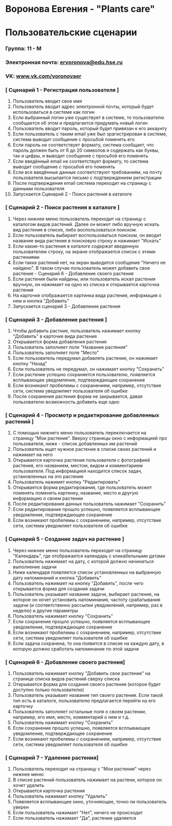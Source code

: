 # Воронова Евгения - "Plants care"
# Пользовательские сценарии

### Группа: 11 - М
### Электронная почта: ervoronova@edu.hse.ru
### VK: www.vk.com/voronovaer


### [ Сценарий 1 - Регистрация пользователя ]

1. Пользователь вводит свое имя
2. Пользователь вводит адрес электронной почты, который будет использоваться в системе как логин
4. Если выбранный логин уже существует в системе, то пользователю сообщается об этом и предлагается придумать новый логин
3. Пользователь вводит пароль, который будет привязан к его аккаунту
5. Если пользователь с таким email уже был зрагистрирован в системе, система выводит сообщение с просьбой поменять его
6. Если пароль не соответствует формату, система сообщает, что пароль должен быть от 6 до 20 символов и содержать как буквы, так и цифры, и выводит сообщение с просьбой его поменять
7. Если введённый email не соответствует формату, то система выводит сообщение с просьбой его поменять
8. Если все введённые данные соответствуют требованиям, на почту пользователя высылается письмо с подтверждением регистрации
9. После подтверждения email система переходит на страницу с данными пользователя
10. Запускается Сценарий 2 - Поиск растения в каталоге

### [ Сценарий 2 - Поиск растения в каталоге ]

1. Через нижнее меню пользователь переходит на страницу с каталогом видов растений. Далее он может либо вручную искать вид растения в списке, либо воспользоваться поиском.
2. Если пользователь выбирает воспользоваться поиском, он вводит название вида растения в поисковую строку и нажимает "Искать"
3. Если какие-то растения в каталоге содержат введенную пользователем строку, на экране отображается список с этими растениями
4. Если таких растений нет, на экран выводится сообщение "Ничего не найдено". В таком случае пользователь может добавить свое растение - Сценарий 6 - Добавление своего растения
5. Если растения были найдены, или пользователь искал растения вручную, он нажимает на одно из списка и открывается карточка растения
6. На карточке отображается картинка вида растения, информация о нем и кнопка "Добавить"
6. Запускается сценарий 3 - Добавление растения

### [ Сценарий 3 - Добавление растения ]

1. Чтобы добавить растние, пользователь нажимает кнопку "Добавить" в карточке вида растения
2. Открывается форма добавления растения
3. Пользователь заполняет поле "Название растения"
4. Пользователь заполняет поле "Место"
5. Если пользователь передумал добавлять растение, он нажимает кнопку "Назад"
6. Если пользователь не передумал, он нажимает кнопку "Сохранить"
7. Если растение успешно сохраняется пользователю, появляется всплывающее уведомление, подтверждающее сохранение
8. Если возникают пробелемы с сохранением, например, отсутствие сети, система уведомляет пользователя об ошибке
9. После сохранения растения форма не закрывается, давая пользователю возможность добавить еще одно

### [ Сценарий 4 - Просмотр и редактирование добавленных растений ]

1. С помощью нижнего меню пользователь переключается на страницу "Мои растения". Вверху страницы окно с информацией про пользователя, ниже - список добавленных им растений
2. Пользователь ищет нужное растение в списке своих растений и нажимает на него
3. Открывается карточка растения пользователя с фотографией растения, его названием, местом, видом и комментарием пользователя. Под информацией находится список задач, установленных на это растение
4. Пользователь нажимет кнопку "Редактировать"
5. Открывается форма редактирования, где пользователь может поменять поменять картинку, название, место и другую информацию о своем растении
6. После редактирования данных пользователь нажимает "Сохранить"
7. Если редактирование прошло успешно, появляется всплывающее уведомление, подтверждающее сохранение
8. Если возникают пробелемы с сохранением, например, отсутствие сети, система уведомляет пользователя об ошибке

### [ Сценарий 5 - Создание задач на растение ]

1. Через нижнее меню пользователь переходит на страницу "Календарь", где отображается календарь с кликабельными датами
2. Пользователь нажимает на дату, с которой должно начинаться выполнение задачи
3. Ниже календаря появляется список установленных на выбранную дату напоминаний и кнопка "Добавить"
4. Пользователь нажимает на кнопку "Добавить", после чего открывается форма для создания задачи
5. Пользователь указывает название задачи, выбирает растение, на которое он хочет установить напоминания, частоту срабатывания задачи (и соответственно рассылки уведомлений, например, раз в неделю) и другие параметры
6. Пользователь нажимает кнопку "Сохранить"
7. Если сохранение прошло успешно, появляется всплывающее уведомление, подтверждающее сохранение
8. Если возникают пробелемы с сохранением, например, отсутствие сети, система уведомляет пользователя об ошибке
9. Если задача сохранена, то она появится в списке на каждую дату, в которую должно сработать напоминание по этой задаче

### [ Сценарий 6 -  Добавление своего растения]

1. Пользователь нажимает кнопку "Добавить свое растение" на странице списка видов растений сверху списка 
2. Открывается форма для создания своего растения (которое будет доступно только пользователю)
3. Пользователь указывает название тип своего растения. Если такой тип есть в каталоге, пользователю предлагается перейти на его карточку
4. Пользователь заполняет остальные поля о своем растении, например, его имя, место, комментарий о нем и т.д.
5. Пользователь нажимает кнопку "Сохранить"
6. Если сохранение прошло успешно, появляется всплывающее уведомление, подтверждающее сохранение
7. Если возникают пробелемы с сохранением, например, отсутствие сети, система уведомляет пользователя об ошибке

### [ Сценарий 7 -  Удаление растения]
1. Пользователь переходит на страницу с "Мои растения" через нижнее меню
2. В списке растений пользователь нажимает на растени, которое он хочет удалить
3. Открывается карточка растения
4. Пользователь нажимает кнопку "Удалить"
5. Появляется всплывающее окно, уточняющее, точно ли пользователь уверен
6. Если пользователь нажимает "Нет", ничего не происходит
7. Если пользователь нажимает "Да", растение удаляется
